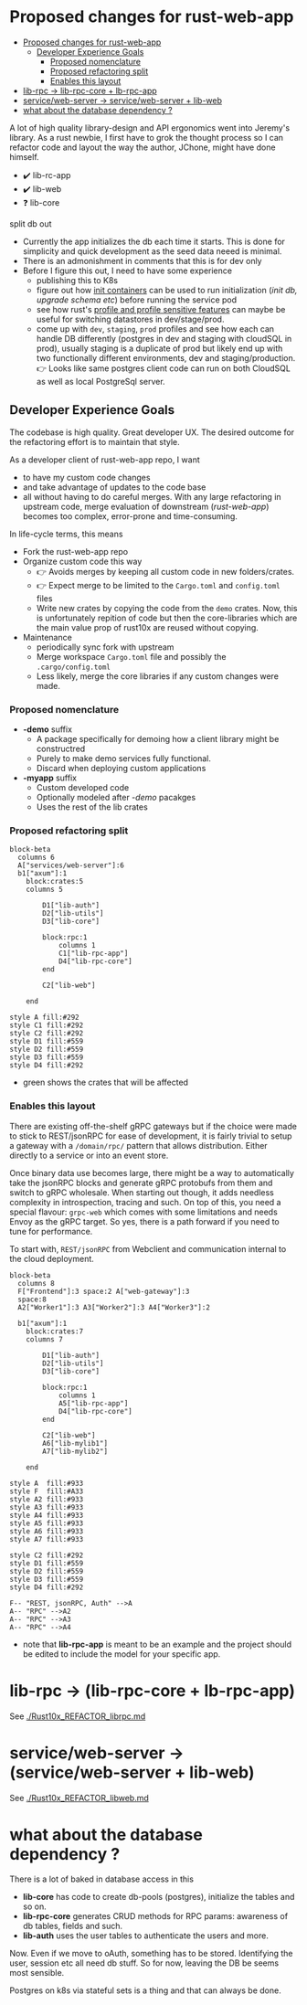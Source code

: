 # Proposed changes for rust-web-app

<!-- TOC -->

- [Proposed changes for rust-web-app](#proposed-changes-for-rust-web-app)
    - [Developer Experience Goals](#developer-experience-goals)
        - [Proposed nomenclature](#proposed-nomenclature)
        - [Proposed refactoring split](#proposed-refactoring-split)
        - [Enables this layout](#enables-this-layout)
- [lib-rpc → lib-rpc-core + lb-rpc-app](#lib-rpc-%E2%86%92-lib-rpc-core--lb-rpc-app)
- [service/web-server → service/web-server + lib-web](#serviceweb-server-%E2%86%92-serviceweb-server--lib-web)
- [what about the database dependency ?](#what-about-the-database-dependency-)

<!-- /TOC -->

A lot of high quality library-design and API ergonomics went into Jeremy's library. As a rust newbie, I first have to grok the thought process so I can refactor code and layout the way the author, JChone, might have done himself.

 - ✔️ lib-rc-app
 - ✔️ lib-web
 - ❓ lib-core

split db out
   - Currently the app initializes the db each time it starts. This is done for simplicity and quick development as the seed data neeed is minimal.
   - There is an admonishment in comments that this is for dev only
   - Before I figure this out, I need to have some experience 
      - publishing this to K8s
      - figure out how [init containers](https://kubernetes.io/docs/concepts/workloads/pods/init-containers/) can be used to run initialization (_init db, upgrade schema etc_) before running the service pod
      - see how rust's [profile and profile sensitive features](https://doc.rust-lang.org/cargo/reference/profiles.html) can maybe be useful for switching datastores in dev/stage/prod.
      - come up with `dev`, `staging`, `prod` profiles and see how each can handle DB differently (postgres in dev and staging with cloudSQL in prod), usually staging is a duplicate of prod but likely end up with two functionally different environments, dev and staging/production.
        👉 Looks like same postgres client code can run on both CloudSQL as well as local PostgreSql server.


## Developer Experience Goals

The codebase is high quality. Great developer UX. The desired outcome for the refactoring effort is to maintain that style. 

As a developer client of rust-web-app repo, I want
 - to have my custom code changes
 - and take advantage of updates to the code base
 - all without having to do careful merges. With any large refactoring in upstream code, merge evaluation of downstream (_rust-web-app_) becomes too complex, error-prone and time-consuming.

In life-cycle terms, this means
 - Fork the rust-web-app repo
 - Organize custom code this way
   - 👉 Avoids merges by keeping all custom code in new folders/crates. 
   - 👉 Expect merge to be limited to the `Cargo.toml` and `config.toml` files
   - Write new crates by copying the code from the `demo` crates. Now, this is unfortunately repition of code but then the core-libraries which are the main value prop of rust10x are reused without copying.
 - Maintenance
   - periodically sync fork with upstream
   - Merge workspace `Cargo.toml` file and possibly the `.cargo/config.toml`
   - Less likely, merge the core libraries if any custom changes were made.

### Proposed nomenclature

 - **-demo** suffix
   - A package specifically for demoing how a client library might be constructred
   - Purely to make demo services fully functional.
   - Discard when deploying custom applications
 - **-myapp** suffix   
   - Custom developed code
   - Optionally modeled after _-demo_ pacakges
   - Uses the rest of the lib crates

### Proposed refactoring split

```mermaid
block-beta
  columns 6
  A["services/web-server"]:6
  b1["axum"]:1
    block:crates:5
    columns 5
        
        D1["lib-auth"]        
        D2["lib-utils"]        
        D3["lib-core"]        

        block:rpc:1
            columns 1
            C1["lib-rpc-app"]
            D4["lib-rpc-core"]
        end
        
        C2["lib-web"]        

    end

style A fill:#292
style C1 fill:#292
style C2 fill:#292
style D1 fill:#559
style D2 fill:#559
style D3 fill:#559
style D4 fill:#292
```

 - green shows the crates that will be affected


### Enables this layout

There are existing off-the-shelf gRPC gateways but if the choice were made to stick to REST/jsonRPC for ease of development, it is fairly trivial to setup a gateway with a `/domain/rpc/` pattern that allows distribution. Either directly to a service or into an event store.

Once binary data use becomes large, there might be a way to automatically take the jsonRPC blocks and generate gRPC protobufs from them and switch to gRPC wholesale. When starting out though, it adds needless complexity in introspection, tracing and such. On top of this, you need a special flavour: `grpc-web` which comes with some limitations and needs Envoy as the gRPC target. So yes, there is a path forward if you need to tune for performance.

To start with, `REST/jsonRPC` from Webclient and communication internal to the cloud deployment.

```mermaid
block-beta
  columns 8
  F["Frontend"]:3 space:2 A["web-gateway"]:3
  space:8
  A2["Worker1"]:3 A3["Worker2"]:3 A4["Worker3"]:2

  b1["axum"]:1
    block:crates:7
    columns 7
        
        D1["lib-auth"]        
        D2["lib-utils"]        
        D3["lib-core"]        

        block:rpc:1
            columns 1
            A5["lib-rpc-app"]
            D4["lib-rpc-core"]
        end
        
        C2["lib-web"]
        A6["lib-mylib1"]
        A7["lib-mylib2"]

    end

style A  fill:#933
style F  fill:#A33
style A2 fill:#933
style A3 fill:#933
style A4 fill:#933
style A5 fill:#933
style A6 fill:#933
style A7 fill:#933

style C2 fill:#292
style D1 fill:#559
style D2 fill:#559
style D3 fill:#559
style D4 fill:#292

F-- "REST, jsonRPC, Auth" -->A
A-- "RPC" -->A2
A-- "RPC" -->A3
A-- "RPC" -->A4
```

 - note that **lib-rpc-app** is meant to be an example and the project should be edited to include the model for your specific app.

# lib-rpc → (lib-rpc-core + lb-rpc-app)

See [./Rust10x_REFACTOR_librpc.md](./Rust10x_REFACTOR_librpc.md)

# service/web-server → (service/web-server + lib-web)

See [./Rust10x_REFACTOR_libweb.md](./Rust10x_REFACTOR_libweb.md)

# what about the database dependency ?

There is a lot of baked in database access in this
 - **lib-core** has code to create db-pools (postgres), initialize the tables and so on.
 - **lib-rpc-core** generates CRUD methods for RPC params: awareness of db tables, fields and such.
 - **lib-auth** uses the user tables to authenticate the users and more.

Now. Even if we move to oAuth, something has to be stored. Identifying the user, session etc all need db stuff. So for now, leaving the DB be seems most sensible.

Postgres on k8s via stateful sets is a thing and that can always be done.

